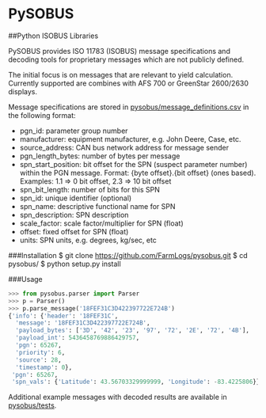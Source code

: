 # PySOBUS
##Python ISOBUS Libraries

PySOBUS provides ISO 11783 (ISOBUS) message specifications and decoding tools for proprietary messages which are not publicly defined.

The initial focus is on messages that are relevant to yield calculation.  Currently supported are combines with AFS 700 or GreenStar 2600/2630 displays.

Message specifications are stored in [pysobus/message_definitions.csv](https://github.com/FarmLogs/pysobus/blob/master/pysobus/message_definitions.csv) in the following format:
* pgn_id: parameter group number
* manufacturer: equipment manufacturer, e.g. John Deere, Case, etc.
* source_address: CAN bus network address for message sender
* pgn_length_bytes: number of bytes per message
* spn_start_position: bit offset for the SPN (suspect parameter number) within the PGN message.  Format: {byte offset}.{bit offset} (ones based).  Examples: 1.1 => 0 bit offset, 2.3 => 10 bit offset
* spn_bit_length: number of bits for this SPN
* spn_id: unique identifier (optional)
* spn_name: descriptive functional name for SPN
* spn_description: SPN description
* scale_factor: scale factor/multiplier for SPN (float)
* offset: fixed offset for SPN (float)
* units: SPN units, e.g. degrees, kg/sec, etc

###Installation
    $ git clone https://github.com/FarmLogs/pysobus.git
    $ cd pysobus/
    $ python setup.py install

###Usage
```python
>>> from pysobus.parser import Parser
>>> p = Parser()
>>> p.parse_message('18FEF31C3D422397722E724B')
{'info': {'header': '18FEF31C',
  'message': '18FEF31C3D422397722E724B',
  'payload_bytes': ['3D', '42', '23', '97', '72', '2E', '72', '4B'],
  'payload_int': 5436458769886429757,
  'pgn': 65267,
  'priority': 6,
  'source': 28,
  'timestamp': 0},
 'pgn': 65267,
 'spn_vals': {'Latitude': 43.56703329999999, 'Longitude': -83.4225806}}
```

Additional example messages with decoded results are available in  [pysobus/tests](https://github.com/FarmLogs/pysobus/tree/master/pysobus/tests).

